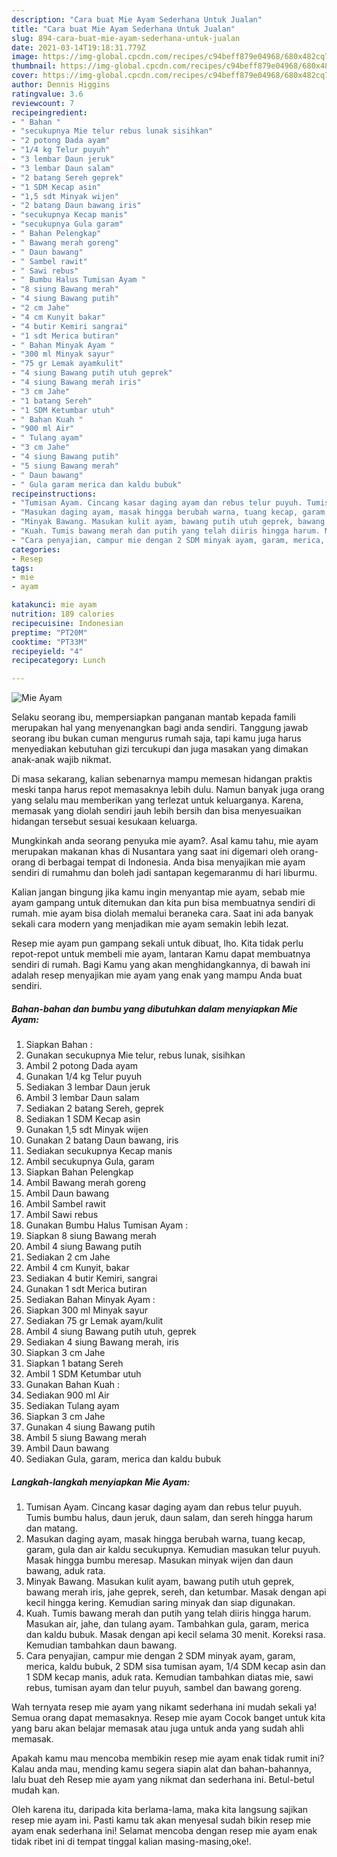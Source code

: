 ```yaml
---
description: "Cara buat Mie Ayam Sederhana Untuk Jualan"
title: "Cara buat Mie Ayam Sederhana Untuk Jualan"
slug: 894-cara-buat-mie-ayam-sederhana-untuk-jualan
date: 2021-03-14T19:18:31.779Z
image: https://img-global.cpcdn.com/recipes/c94beff879e04968/680x482cq70/mie-ayam-foto-resep-utama.jpg
thumbnail: https://img-global.cpcdn.com/recipes/c94beff879e04968/680x482cq70/mie-ayam-foto-resep-utama.jpg
cover: https://img-global.cpcdn.com/recipes/c94beff879e04968/680x482cq70/mie-ayam-foto-resep-utama.jpg
author: Dennis Higgins
ratingvalue: 3.6
reviewcount: 7
recipeingredient:
- " Bahan "
- "secukupnya Mie telur rebus lunak sisihkan"
- "2 potong Dada ayam"
- "1/4 kg Telur puyuh"
- "3 lembar Daun jeruk"
- "3 lembar Daun salam"
- "2 batang Sereh geprek"
- "1 SDM Kecap asin"
- "1,5 sdt Minyak wijen"
- "2 batang Daun bawang iris"
- "secukupnya Kecap manis"
- "secukupnya Gula garam"
- " Bahan Pelengkap"
- " Bawang merah goreng"
- " Daun bawang"
- " Sambel rawit"
- " Sawi rebus"
- " Bumbu Halus Tumisan Ayam "
- "8 siung Bawang merah"
- "4 siung Bawang putih"
- "2 cm Jahe"
- "4 cm Kunyit bakar"
- "4 butir Kemiri sangrai"
- "1 sdt Merica butiran"
- " Bahan Minyak Ayam "
- "300 ml Minyak sayur"
- "75 gr Lemak ayamkulit"
- "4 siung Bawang putih utuh geprek"
- "4 siung Bawang merah iris"
- "3 cm Jahe"
- "1 batang Sereh"
- "1 SDM Ketumbar utuh"
- " Bahan Kuah "
- "900 ml Air"
- " Tulang ayam"
- "3 cm Jahe"
- "4 siung Bawang putih"
- "5 siung Bawang merah"
- " Daun bawang"
- " Gula garam merica dan kaldu bubuk"
recipeinstructions:
- "Tumisan Ayam. Cincang kasar daging ayam dan rebus telur puyuh. Tumis bumbu halus, daun jeruk, daun salam, dan sereh hingga harum dan matang."
- "Masukan daging ayam, masak hingga berubah warna, tuang kecap, garam, gula dan air kaldu secukupnya. Kemudian masukan telur puyuh. Masak hingga bumbu meresap. Masukan minyak wijen dan daun bawang, aduk rata."
- "Minyak Bawang. Masukan kulit ayam, bawang putih utuh geprek, bawang merah iris, jahe geprek, sereh, dan ketumbar. Masak dengan api kecil hingga kering. Kemudian saring minyak dan siap digunakan."
- "Kuah. Tumis bawang merah dan putih yang telah diiris hingga harum. Masukan air, jahe, dan tulang ayam. Tambahkan gula, garam, merica dan kaldu bubuk. Masak dengan api kecil selama 30 menit. Koreksi rasa. Kemudian tambahkan daun bawang."
- "Cara penyajian, campur mie dengan 2 SDM minyak ayam, garam, merica, kaldu bubuk, 2 SDM sisa tumisan ayam, 1/4 SDM kecap asin dan 1 SDM kecap manis, aduk rata. Kemudian tambahkan diatas mie, sawi rebus, tumisan ayam dan telur puyuh, sambel dan bawang goreng."
categories:
- Resep
tags:
- mie
- ayam

katakunci: mie ayam 
nutrition: 189 calories
recipecuisine: Indonesian
preptime: "PT20M"
cooktime: "PT33M"
recipeyield: "4"
recipecategory: Lunch

---
```



![Mie Ayam](https://img-global.cpcdn.com/recipes/c94beff879e04968/680x482cq70/mie-ayam-foto-resep-utama.jpg)

Selaku seorang ibu, mempersiapkan panganan mantab kepada famili merupakan hal yang menyenangkan bagi anda sendiri. Tanggung jawab seorang ibu bukan cuman mengurus rumah saja, tapi kamu juga harus menyediakan kebutuhan gizi tercukupi dan juga masakan yang dimakan anak-anak wajib nikmat.

Di masa  sekarang, kalian sebenarnya mampu memesan hidangan praktis meski tanpa harus repot memasaknya lebih dulu. Namun banyak juga orang yang selalu mau memberikan yang terlezat untuk keluarganya. Karena, memasak yang diolah sendiri jauh lebih bersih dan bisa menyesuaikan hidangan tersebut sesuai kesukaan keluarga. 



Mungkinkah anda seorang penyuka mie ayam?. Asal kamu tahu, mie ayam merupakan makanan khas di Nusantara yang saat ini digemari oleh orang-orang di berbagai tempat di Indonesia. Anda bisa menyajikan mie ayam sendiri di rumahmu dan boleh jadi santapan kegemaranmu di hari liburmu.

Kalian jangan bingung jika kamu ingin menyantap mie ayam, sebab mie ayam gampang untuk ditemukan dan kita pun bisa membuatnya sendiri di rumah. mie ayam bisa diolah memalui beraneka cara. Saat ini ada banyak sekali cara modern yang menjadikan mie ayam semakin lebih lezat.

Resep mie ayam pun gampang sekali untuk dibuat, lho. Kita tidak perlu repot-repot untuk membeli mie ayam, lantaran Kamu dapat membuatnya sendiri di rumah. Bagi Kamu yang akan menghidangkannya, di bawah ini adalah resep menyajikan mie ayam yang enak yang mampu Anda buat sendiri.

<!--inarticleads1-->

##### Bahan-bahan dan bumbu yang dibutuhkan dalam menyiapkan Mie Ayam:

1. Siapkan  Bahan :
1. Gunakan secukupnya Mie telur, rebus lunak, sisihkan
1. Ambil 2 potong Dada ayam
1. Gunakan 1/4 kg Telur puyuh
1. Sediakan 3 lembar Daun jeruk
1. Ambil 3 lembar Daun salam
1. Sediakan 2 batang Sereh, geprek
1. Sediakan 1 SDM Kecap asin
1. Gunakan 1,5 sdt Minyak wijen
1. Gunakan 2 batang Daun bawang, iris
1. Sediakan secukupnya Kecap manis
1. Ambil secukupnya Gula, garam
1. Siapkan  Bahan Pelengkap
1. Ambil  Bawang merah goreng
1. Ambil  Daun bawang
1. Ambil  Sambel rawit
1. Ambil  Sawi rebus
1. Gunakan  Bumbu Halus Tumisan Ayam :
1. Siapkan 8 siung Bawang merah
1. Ambil 4 siung Bawang putih
1. Sediakan 2 cm Jahe
1. Ambil 4 cm Kunyit, bakar
1. Sediakan 4 butir Kemiri, sangrai
1. Gunakan 1 sdt Merica butiran
1. Sediakan  Bahan Minyak Ayam :
1. Siapkan 300 ml Minyak sayur
1. Sediakan 75 gr Lemak ayam/kulit
1. Ambil 4 siung Bawang putih utuh, geprek
1. Sediakan 4 siung Bawang merah, iris
1. Siapkan 3 cm Jahe
1. Siapkan 1 batang Sereh
1. Ambil 1 SDM Ketumbar utuh
1. Gunakan  Bahan Kuah :
1. Sediakan 900 ml Air
1. Sediakan  Tulang ayam
1. Siapkan 3 cm Jahe
1. Gunakan 4 siung Bawang putih
1. Ambil 5 siung Bawang merah
1. Ambil  Daun bawang
1. Sediakan  Gula, garam, merica dan kaldu bubuk




<!--inarticleads2-->

##### Langkah-langkah menyiapkan Mie Ayam:

1. Tumisan Ayam. Cincang kasar daging ayam dan rebus telur puyuh. Tumis bumbu halus, daun jeruk, daun salam, dan sereh hingga harum dan matang.
1. Masukan daging ayam, masak hingga berubah warna, tuang kecap, garam, gula dan air kaldu secukupnya. Kemudian masukan telur puyuh. Masak hingga bumbu meresap. Masukan minyak wijen dan daun bawang, aduk rata.
1. Minyak Bawang. Masukan kulit ayam, bawang putih utuh geprek, bawang merah iris, jahe geprek, sereh, dan ketumbar. Masak dengan api kecil hingga kering. Kemudian saring minyak dan siap digunakan.
1. Kuah. Tumis bawang merah dan putih yang telah diiris hingga harum. Masukan air, jahe, dan tulang ayam. Tambahkan gula, garam, merica dan kaldu bubuk. Masak dengan api kecil selama 30 menit. Koreksi rasa. Kemudian tambahkan daun bawang.
1. Cara penyajian, campur mie dengan 2 SDM minyak ayam, garam, merica, kaldu bubuk, 2 SDM sisa tumisan ayam, 1/4 SDM kecap asin dan 1 SDM kecap manis, aduk rata. Kemudian tambahkan diatas mie, sawi rebus, tumisan ayam dan telur puyuh, sambel dan bawang goreng.




Wah ternyata resep mie ayam yang nikamt sederhana ini mudah sekali ya! Semua orang dapat memasaknya. Resep mie ayam Cocok banget untuk kita yang baru akan belajar memasak atau juga untuk anda yang sudah ahli memasak.

Apakah kamu mau mencoba membikin resep mie ayam enak tidak rumit ini? Kalau anda mau, mending kamu segera siapin alat dan bahan-bahannya, lalu buat deh Resep mie ayam yang nikmat dan sederhana ini. Betul-betul mudah kan. 

Oleh karena itu, daripada kita berlama-lama, maka kita langsung sajikan resep mie ayam ini. Pasti kamu tak akan menyesal sudah bikin resep mie ayam enak sederhana ini! Selamat mencoba dengan resep mie ayam enak tidak ribet ini di tempat tinggal kalian masing-masing,oke!.

